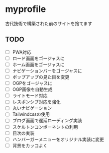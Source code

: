 # myprofile
古代技術で構築された前のサイトを捨てます

## TODO
- [ ] PWA対応
- [ ] ロード画面をゴージャスに
- [ ] ホーム画面をゴージャスに
- [ ] ナビゲーションバーをゴージャスに
- [ ] ポップアップの見た目を変更
- [ ] OGPをゴージャスに
- [ ] OGP画像を自動生成
- [ ] ライトモード対応
- [ ] レスポンシブ対応を強化
- [ ] 丸いナビゲーション
- [ ] Tailwindcssの使用
- [ ] ブログ画面で遅延ローディング実装
- [ ] スケルトンコンポーネントの利用
- [ ] 目次の実装
- [ ] ハンバーガーメニューをオリジナル実装に変更
- [ ] 背景をカッコよく